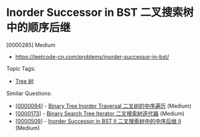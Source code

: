 # Inorder Successor in BST 二叉搜索树中的顺序后继

[0000285] Medium

- https://leetcode-cn.com/problems/inorder-successor-in-bst/

Topic Tags:

- [Tree 树](https://leetcode-cn.com/tag/tree/)

Similar Questions:

- [[0000094](https://leetcode-cn.com/problems/binary-tree-inorder-traversal/)] - [Binary Tree Inorder Traversal 二叉树的中序遍历](./0000094.binary-tree-inorder-traversal.md) (Medium)
- [[0000173](https://leetcode-cn.com/problems/binary-search-tree-iterator/)] - [Binary Search Tree Iterator 二叉搜索树迭代器](./0000173.binary-search-tree-iterator.md) (Medium)
- [[0000509](https://leetcode-cn.com/problems/inorder-successor-in-bst-ii/)] - [Inorder Successor in BST II 二叉搜索树中的中序后继 II](./0000509.inorder-successor-in-bst-ii.md) (Medium)
